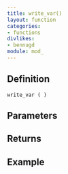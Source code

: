 ```yaml
---
title: write_var()
layout: function
categories:
- functions
divlikes:
- bennugd
module: mod_
---
```


## Definition

    write_var ( )

## Parameters

## Returns

## Example
